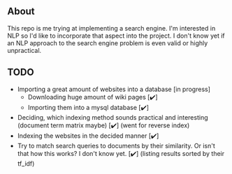 ## About
This repo is me trying at implementing a search engine. I'm interested in NLP so I'd like to incorporate that aspect into the project.
I don't know yet if an NLP approach to the search engine problem is even valid or highly unpractical.

## TODO
- Importing a great amount of websites into a database [in progress]
  - Downloading huge amount of wiki pages [:heavy_check_mark:]
  - Importing them into a mysql database [:heavy_check_mark:]
- Deciding, which indexing method sounds practical and interesting (document term matrix maybe) [:heavy_check_mark:] (went for reverse index)
- Indexing the websites in the decided manner [:heavy_check_mark:]
- Try to match search queries to documents by their similarity. Or isn't that how this works? I don't know yet. [:heavy_check_mark:] (listing results sorted by their tf_idf)